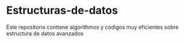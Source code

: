 # Estructuras-de-datos
Este repositorio contiene algorithmos y codigos muy eficientes sobre estructura de datos avanzados
